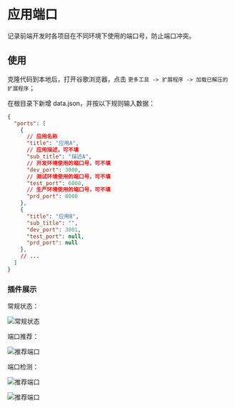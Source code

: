 # 应用端口

记录前端开发时各项目在不同环境下使用的端口号，防止端口冲突。

## 使用

克隆代码到本地后，打开谷歌浏览器，点击 `更多工具 -> 扩展程序 -> 加载已解压的扩展程序`；

在根目录下新增 data.json，并按以下规则输入数据：

```json
{
  "ports": [
    {
      // 应用名称
      "title": "应用A",
      // 应用描述，可不填
      "sub_title": "描述A",
      // 开发环境使用的端口号，可不填
      "dev_port": 3000,
      // 测试环境使用的端口号，可不填
      "test_port": 6000,
      // 生产环境使用的端口号，可不填
      "prd_port": 8000
    },
    {
      "title": "应用B",
      "sub_title": "",
      "dev_port": 3001,
      "test_port": null,
      "prd_port": null
    },
    // ...
  ]
}
```

### 插件展示

常规状态：

![常规状态](https://i.postimg.cc/pLgQ4xCj/1.png)

端口推荐：

![推荐端口](https://i.postimg.cc/Wzb0g4NB/2.png)

端口检测：

![推荐端口](https://i.postimg.cc/j5THqXGd/3.png)

![推荐端口](https://i.postimg.cc/bJRQZnh0/4.png)
